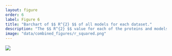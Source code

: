 ```yaml
---
layout: figure
order: 6
label: Figure 6
title: "Barchart of $$ R^{2} $$ of all models for each dataset."
description: "The $$ R^{2} $$ value for each of the proteins and models tested in this study. The colors represent the model and data set that was used for fitting. The red and green plots include the combined RSA-Distance model. In red, we construct optimized linear models with $$ dN/dS $$ values and distances to 75% of the sites; we still include all reference sites, but only 75% of the distances from that site. In green, we show the $$ R^{2} $$ value for the 25% of data that was not used for optimization using the best site from the optimized set. In blue, we show the $$ R^{2} $$  value of a model that only uses RSA as a predictor for $$ dN/dS $$."
image: "data/combined_figures/r_squared.png"
---
```

<img src="{{ site.baseurl }}/data/combined_figures/r_squared.png">
